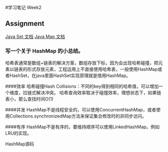 #学习笔记 Week2

## Assignment
[Java Set 文档](https://docs.oracle.com/en/java/javase/12/docs/api/java.base/java/util/Set.html)
[Java Map 文档](https://docs.oracle.com/en/java/javase/12/docs/api/java.base/java/util/Map.html)

### 写一个关于 HashMap 的小总结。
哈希表通常是数组+链表的解决方案，数组存放下标，因为会出现哈希碰撞，把元素以链表的形式存放元素，工程运用上不直接使用哈希表，一般使用HashMap或者HashSet，在java里面HashSet实现原理就是借用HashMap。

####效率
哈希碰撞Hash Collisions：不同的key得到相同的哈希值，可以增加一个维度，拉链式解决冲突。
哈希查询效率取决于碰撞效率，理想状态下，如果链表小，那么查找时间O(1)


####并发
HashMap不是线程安全的，可以使用ConcurrentHashMap，或者使用Collections.synchronizedMap方法来保证集合修改时的非同步访问。

####有序
HashMap不是有序的，要维持顺序可以使用LinkedHashMap。例如LRU的实现。

HashMap源码
